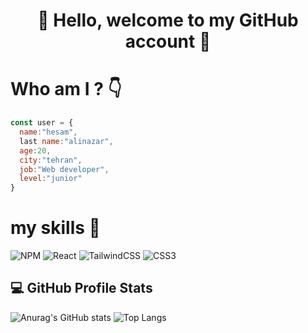 <h1 align="center">🌟 Hello, welcome to my GitHub account 🌟</h1>



<h1>Who am I ? 👇</h1>

```js
const user = {
  name:"hesam",
  last name:"alinazar",
  age:20,
  city:"tehran",
  job:"Web developer",
  level:"junior"
}
```
<h1>my skills 💪</h1>

![NPM](https://img.shields.io/badge/NPM-%23CB3837.svg?style=for-the-badge&logo=npm&logoColor=white)
![React](https://img.shields.io/badge/react-%2320232a.svg?style=for-the-badge&logo=react&logoColor=%2361DAFB)
![TailwindCSS](https://img.shields.io/badge/tailwindcss-%2338B2AC.svg?style=for-the-badge&logo=tailwind-css&logoColor=white)
![CSS3](https://img.shields.io/badge/css3-%231572B6.svg?style=for-the-badge&logo=css3&logoColor=white)


## 💻 GitHub Profile Stats
![Anurag's GitHub stats](https://github-readme-stats.vercel.app/api?username=hesam248&show_icons=true&theme=dark)
![Top Langs](https://github-readme-stats.vercel.app/api/top-langs/?username=hesam248&langs_count=8)
